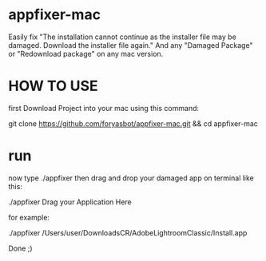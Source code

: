 # appfixer-mac
Easily fix "The installation cannot continue as the installer file may be damaged. Download the installer file again." And any "Damaged Package" or "Redownload package" on any mac version.

# HOW TO USE
first Download Project into your mac using this command:  
  
git clone https://github.com/foryasbot/appfixer-mac.git && cd appfixer-mac  
  
# run
now type ./appfixer then drag and drop your damaged app on terminal like this:  
  
./appfixer Drag your Application Here  

for example:  

./appfixer /Users/user/DownloadsCR/AdobeLightroomClassic/Install.app

Done ;)


